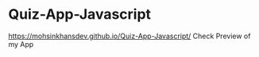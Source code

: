 # Quiz-App-Javascript

https://mohsinkhansdev.github.io/Quiz-App-Javascript/ Check Preview of my App
